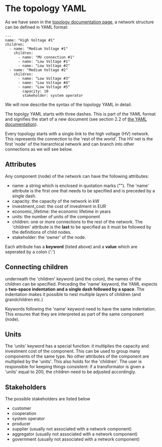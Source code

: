 # The topology YAML

As we have seen in the [topology documentation page](https://github.com/quintel/documentation/blob/master/general/topology.md), a network structure can be defined in YAML format:

```
---
name: "High Voltage #1"
children:
  - name: "Medium Voltage #1"
    children:
      - name: "MV connection #1"
      - name: "Low Voltage #1"
      - name: "Low Voltage #2"
  - name: "Medium Voltage #2"
    children:
      - name: "Low Voltage #3"
      - name: "Low Voltage #4"
      - name: "Low Voltage #5"
        capacity: 10
        stakeholder: system operator
```

We will now describe the syntax of the topology YAML in detail.

The topolgy YAML starts with three dashes. This is part of the YAML format and signifies the start of a new document (see section 2.2 of [the YAML documentation](http://www.yaml.org/spec/1.2/spec.html)).

Every topology starts with a single link to the high voltage (HV) network. This represents the connection to the 'rest of the world'. The HV net is the first 'node' of the hierarchical network and can branch into other connections as we will see below.


## Attributes
Any component (node) of the network can have the following attributes:

* name: a string which is enclosed in quotation marks (""). The 'name' attribute is the first one that needs to be specified and is preceded by a single dash.
* capacity: the capacity of the network in kW
* investment_cost: the cost of investment in EUR
* economic_lifetime: the economic lifetime in years
* units: the number of units of the component
* children: one or more connections to the rest of the network. The 'children' attribute is the **last** to be specified as it must be followed by the definitions of child nodes.
* stakeholder: the 'owner' of the node.

Each attribute has a **keyword** (listed above) and a **value** which are seperated by a colon (':')

## Connecting children
underneath the 'children' keyword (and the colon), the names of the children can be specified. Preceding the 'name' keyword, the YAML expects a **two-space indentation and a single dash followed by a space**. The indentation makes it possible to nest multiple layers of children (and grandchildren etc.)

Keywords following the 'name' keyword need to have the same indentation. This ensures that they are interpreted as part of the same component (node).

## Units
The 'units' keyword has a special function: it multiplies the capacity and investment cost of the component. This can be used to group many components of the same type.
No other attributes of the component are multiplied by the 'units'. This also holds for the 'children'. The user is responsible for keeping things consistent: if a transformator is given a 'units' equal to 200, the children need to be adjusted accordingly.

## Stakeholders
The possible stakeholders are listed below
* customer
* cooperation
* system operator
* producer
* supplier (usually not associated with a network component)
* aggregator (usually not associated with a network component)
* government (usually not associated with a network component)

